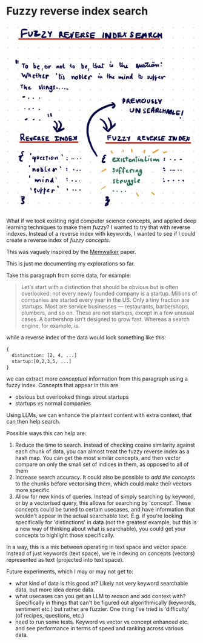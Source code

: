 # Fuzzy reverse index search

![IMG_22FB180E36F1-1](IMG_22FB180E36F1-1.jpeg)

What if we took existing rigid computer science concepts, and applied deep learning techniques to make them *fuzzy*? I wanted to try that with reverse indexes. Instead of a reverse index with keywords, I wanted to see if I could create a reverse index of *fuzzy concepts*. 

This was vaguely inspired by the [Memwalker](https://arxiv.org/pdf/2310.05029.pdf) paper. 

This is just me documenting my explorations so far.


Take this paragraph from some data, for example:

> Let's start with a distinction that should be obvious but is often overlooked: not every newly founded company is a startup. Millions of companies are started every year in the US. Only a tiny fraction are startups. Most are service businesses — restaurants, barbershops, plumbers, and so on. These are not startups, except in a few unusual cases. A barbershop isn't designed to grow fast. Whereas a search engine, for example, is.


while a reverse index of the data would look something like this:

```
{
  distinction: [2, 4, ...]
  startup:[0,2,3,5, ...]
}

```

we can extract more *conceptual* information from this paragraph using a fuzzy index. Concepts that appear in this are
- obvious but overlooked things about startups
- startups vs normal companies

Using LLMs, we can enhance the plaintext content with extra context, that can then help search.


Possible ways this can help are:

1. Reduce the time to search. Instead of checking cosine similarity against each chunk of data, you can almost treat the fuzzy reverse index as a hash map. You can get the most similar concepts, and then vector compare on only the small set of indices in them, as opposed to all of them
2. Increase search accuracy. It could also be possible to *add the concepts* to the chunks before vectorising them, which could make their vectors more specific
3. Allow for new kinds of queries. Instead of simply searching by keyword, or by a vectorised query, this allows for searching by 'concept'. These concepts could be tuned to certain usecases, and have information that wouldn't appear in the actual searchable text. E.g. if you're looking specifically for 'distinctions' in data (not the greatest example, but this is a new way of thinking about what is searchable), you could get your concepts to highlight those specifically.

In a way, this is a mix between operating in text space and vector space. Instead of just keywords (text space), we're indexing on concepts (vectors) represented as text (projected into text space).


Future experiments, which I may or may not get to:
- what kind of data is this good at? Likely not very keyword searchable data, but more idea dense data.
- what usecases can you get an LLM to *reason* and add context with? Specifically in things that can't be figured out algorithmically (keywords, sentiment etc.) but rather are fuzzier. One thing I've tried is 'difficulty' (of recipes, questions, etc.)
- need to run some tests. Keyword vs vector vs concept enhanced etc. and see performance in terms of speed and ranking across various data.

